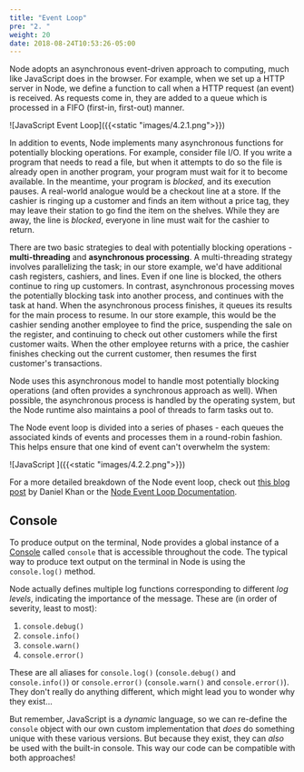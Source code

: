 ```yaml
---
title: "Event Loop"
pre: "2. "
weight: 20
date: 2018-08-24T10:53:26-05:00
---
```

Node adopts an asynchronous event-driven approach to computing, much like JavaScript does in the browser.  For example, when we set up a HTTP server in Node, we define a function to call when a HTTP request (an event) is received.  As requests come in, they are added to a queue which is processed in a FIFO (first-in, first-out) manner.  

![JavaScript Event Loop]({{<static "images/4.2.1.png">}})

In addition to events, Node implements many asynchronous functions for potentially blocking operations.  For example, consider file I/O.  If you write a program that needs to read a file, but when it attempts to do so the file is already open in another program, your program must wait for it to become available.  In the meantime, your program is _blocked_, and its execution pauses.  A real-world analogue would be a checkout line at a store.  If the cashier is ringing up a customer and finds an item without a price tag, they may leave their station to go find the item on the shelves.  While they are away, the line is _blocked_, everyone in line must wait for the cashier to return.

There are two basic strategies to deal with potentially blocking operations - **multi-threading** and **asynchronous processing**.  A multi-threading strategy involves parallelizing the task; in our store example, we'd have additional cash registers, cashiers, and lines.  Even if one line is blocked, the others continue to ring up customers.  In contrast, asynchronous processing moves the potentially blocking task into another process, and continues with the task at hand.  When the asynchronous process finishes, it queues its results for the main process to resume.  In our store example, this would be the cashier sending another employee to find the price, suspending the sale on the register, and continuing to check out other customers while the first customer waits. When the other employee returns with a price, the cashier finishes checking out the current customer, then resumes the first customer's transactions.

Node uses this asynchronous model to handle most potentially blocking operations (and often provides a synchronous approach as well).  When possible, the asynchronous process is handled by the operating system, but the Node runtime also maintains a pool of threads to farm tasks out to.  

The Node event loop is divided into a series of phases - each queues the associated kinds of events and processes them in a round-robin fashion.  This helps ensure that one kind of event can't overwhelm the system:

![JavaScript ]({{<static "images/4.2.2.png">}})

For a more detailed breakdown of the Node event loop, check out [this blog post](https://medium.com/the-node-js-collection/what-you-should-know-to-really-understand-the-node-js-event-loop-and-its-metrics-c4907b19da4c) by Daniel Khan or the [Node Event Loop Documentation](https://nodejs.org/en/docs/guides/event-loop-timers-and-nexttick/).

## Console

To produce output on the terminal, Node provides a global instance of a [Console](https://nodejs.org/api/console.html) called `console` that is accessible throughout the code. The typical way to produce text output on the terminal in Node is using the `console.log()` method. 

Node actually defines multiple log functions corresponding to different _log levels_, indicating the importance of the message.  These are (in order of severity, least to most):

1. `console.debug()`
2. `console.info()`
3. `console.warn()`
4. `console.error()`

These are all aliases for `console.log()` (`console.debug()` and `console.info()`) or `console.error()` (`console.warn()` and `console.error()`).  They don't really do anything different, which might lead you to wonder why they exist...

But remember, JavaScript is a _dynamic_ language, so we can re-define the `console` object with our own custom implementation that _does_ do something unique with these various versions.  But because they exist, they can _also_ be used with the built-in console.  This way our code can be compatible with both approaches!
